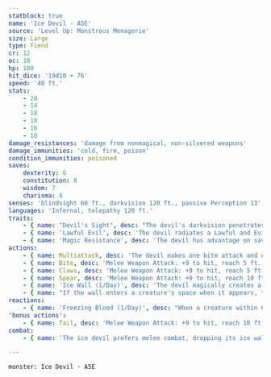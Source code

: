 ```yaml
---
statblock: true
name: 'Ice Devil - A5E'
source: 'Level Up: Monstrous Menagerie'
size: Large
type: Fiend
cr: 12
ac: 18
hp: 180
hit_dice: '19d10 + 76'
speed: '40 ft.'
stats:
    - 20
    - 14
    - 18
    - 18
    - 16
    - 18
damage_resistances: 'damage from nonmagical, non-silvered weapons'
damage_immunities: 'cold, fire, poison'
condition_immunities: poisoned
saves:
    dexterity: 6
    constitution: 8
    wisdom: 7
    charisma: 8
senses: 'blindsight 60 ft., darkvision 120 ft., passive Perception 13'
languages: 'Infernal, telepathy 120 ft.'
traits:
    - { name: "Devil's Sight", desc: "The devil's darkvision penetrates magical darkness." }
    - { name: 'Lawful Evil', desc: 'The devil radiates a Lawful and Evil aura.' }
    - { name: 'Magic Resistance', desc: 'The devil has advantage on saving throws against spells and magical effects.' }
actions:
    - { name: Multiattack, desc: 'The devil makes one bite attack and one claws attack.' }
    - { name: Bite, desc: 'Melee Weapon Attack: +9 to hit, reach 5 ft., one target. Hit: 12 (2d6 + 5) piercing damage plus 7 (2d6) cold damage.' }
    - { name: Claws, desc: 'Melee Weapon Attack: +9 to hit, reach 5 ft., one target. Hit: 10 (2d4 + 5) slashing damage plus 7 (2d6) cold damage.' }
    - { name: Spear, desc: 'Melee Weapon Attack: +9 to hit, reach 10 ft., one target. Hit: 14 (2d8 + 5) piercing damage plus 10 (3d6) cold damage. If the target is a creature, it makes a DC 16 Constitution saving throw, becoming slowed for 1 minute on a failure. The target repeats the saving throw at the end of each of its turns, ending the effect on a success.' }
    - { name: 'Ice Wall (1/Day)', desc: 'The devil magically creates a wall of ice on a solid surface it can see within 60 feet. The wall is flat, 1 foot thick, and can be up to 50 feet long and 15 feet high. The wall lasts for 1 minute or until destroyed. Each 10-foot section has AC 12, 30 hit points, vulnerability to fire damage, and immunity to cold, necrotic, poison, and psychic damage.' }
    - { name: "If the wall enters a creature's space when it appears, the creature is pushed to one side of the wall (creature's choice)", desc: 'The creature then makes a DC 16 Dexterity saving throw, taking 49 (14d6) cold damage on a successful save or half damage on a success.' }
reactions:
    - { name: 'Freezing Blood (1/Day)', desc: "When a creature within 60 feet that the devil can see hits it with a ranged attack or includes it in a spell's area, the creature makes a DC 16 Constitution saving throw. On a failure, the creature takes 10 (3d6) cold damage and is slowed until the end of its next turn." }
'bonus actions':
    - { name: Tail, desc: 'Melee Weapon Attack: +9 to hit, reach 10 ft., one target. Hit: 11 (2d6 + 5) bludgeoning damage plus 7 (2d6) cold damage.' }
combat:
    - { name: 'The ice devil prefers melee combat, dropping its ice wall on melee attackers in a way that blocks ranged attackers from participating in the battle', desc: "The ice devil uses its spear attack first to slow one or two opponents, and then attacks slowed opponents with bite and claws. The ice devil rarely retreats from melee, though it may do so if threatened by ranged attackers it can't counter." }

---
```

```statblock
monster: Ice Devil - A5E
```
